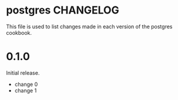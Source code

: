 # postgres CHANGELOG

This file is used to list changes made in each version of the postgres cookbook.

# 0.1.0

Initial release.

- change 0
- change 1

